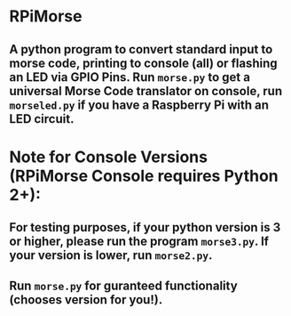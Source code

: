 # RPiMorse
 <h2>A python program to convert standard input to morse code, printing to console (all) or flashing an LED via GPIO Pins. Run <code>morse.py</code> to get a universal Morse Code translator on console, run <code>morseled.py</code> if you have a Raspberry Pi with an LED circuit.</h2>
 
 # Note for Console Versions (RPiMorse Console requires Python 2+): 
 <h2>For testing purposes, if your python version is 3 or higher, please run the program <code>morse3.py</code>. If your version is lower, run <code>morse2.py</code>.</h2>
 
 ##  Run <code>morse.py</code> for guranteed functionality (chooses version for you!).
